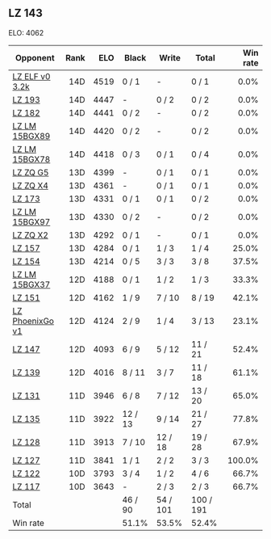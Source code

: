 ## LZ 143 ##

ELO: 4062

Opponent | Rank | ELO | Black | Write | Total | Win rate
---------|-----:|----:|-------|-------|-------|-------:
[LZ ELF v0 3.2k](LZ%20ELF%20v0%203.2k.md) | 14D | 4519 | 0 / 1 | - | 0 / 1 | 0.0%
[LZ 193](LZ%20193.md) | 14D | 4447 | - | 0 / 2 | 0 / 2 | 0.0%
[LZ 182](LZ%20182.md) | 14D | 4441 | 0 / 2 | - | 0 / 2 | 0.0%
[LZ LM 15BGX89](LZ%20LM%2015BGX89.md) | 14D | 4420 | 0 / 2 | - | 0 / 2 | 0.0%
[LZ LM 15BGX78](LZ%20LM%2015BGX78.md) | 14D | 4418 | 0 / 3 | 0 / 1 | 0 / 4 | 0.0%
[LZ ZQ G5](LZ%20ZQ%20G5.md) | 13D | 4399 | - | 0 / 1 | 0 / 1 | 0.0%
[LZ ZQ X4](LZ%20ZQ%20X4.md) | 13D | 4361 | - | 0 / 1 | 0 / 1 | 0.0%
[LZ 173](LZ%20173.md) | 13D | 4331 | 0 / 1 | 0 / 1 | 0 / 2 | 0.0%
[LZ LM 15BGX97](LZ%20LM%2015BGX97.md) | 13D | 4330 | 0 / 2 | - | 0 / 2 | 0.0%
[LZ ZQ X2](LZ%20ZQ%20X2.md) | 13D | 4292 | 0 / 1 | - | 0 / 1 | 0.0%
[LZ 157](LZ%20157.md) | 13D | 4284 | 0 / 1 | 1 / 3 | 1 / 4 | 25.0%
[LZ 154](LZ%20154.md) | 13D | 4214 | 0 / 5 | 3 / 3 | 3 / 8 | 37.5%
[LZ LM 15BGX37](LZ%20LM%2015BGX37.md) | 12D | 4188 | 0 / 1 | 1 / 2 | 1 / 3 | 33.3%
[LZ 151](LZ%20151.md) | 12D | 4162 | 1 / 9 | 7 / 10 | 8 / 19 | 42.1%
[LZ PhoenixGo v1](LZ%20PhoenixGo%20v1.md) | 12D | 4124 | 2 / 9 | 1 / 4 | 3 / 13 | 23.1%
[LZ 147](LZ%20147.md) | 12D | 4093 | 6 / 9 | 5 / 12 | 11 / 21 | 52.4%
[LZ 139](LZ%20139.md) | 12D | 4016 | 8 / 11 | 3 / 7 | 11 / 18 | 61.1%
[LZ 131](LZ%20131.md) | 11D | 3946 | 6 / 8 | 7 / 12 | 13 / 20 | 65.0%
[LZ 135](LZ%20135.md) | 11D | 3922 | 12 / 13 | 9 / 14 | 21 / 27 | 77.8%
[LZ 128](LZ%20128.md) | 11D | 3913 | 7 / 10 | 12 / 18 | 19 / 28 | 67.9%
[LZ 127](LZ%20127.md) | 11D | 3841 | 1 / 1 | 2 / 2 | 3 / 3 | 100.0%
[LZ 122](LZ%20122.md) | 10D | 3793 | 3 / 4 | 1 / 2 | 4 / 6 | 66.7%
[LZ 117](LZ%20117.md) | 10D | 3643 | - | 2 / 3 | 2 / 3 | 66.7%
Total | | | 46 / 90 | 54 / 101 | 100 / 191 | 
Win rate| | | 51.1% | 53.5% | 52.4% | 
